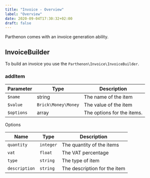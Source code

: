 ```yaml
---
title: "Invoice - Overview"
label: "Overview"
date: 2020-09-04T17:30:32+02:00
draft: false
---
```

Parthenon comes with an invoice generation ability.

## InvoiceBuilder

To build an invoice you use the `Parthenon\Invoice\InvoiceBuilder`.

### addItem

| Parameter | Type | Description |
| --- | --- | --- |
| `$name` | string | The name of the item |
| `$value` | `Brick\Money\Money` | The value of the item |
| `$options` | array | The options for the items. |

Options

| Name | Type | Description |
| --- | --- | --- |
| `quantity` | `integer` | The quantity of the items |
| `vat` | `float` | The VAT percentage |
| `type` | `string` | The type of item |
| `description` | `string` | The description for the item |
